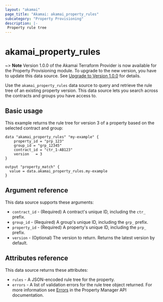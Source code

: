 ```yaml
---
layout: "akamai"
page_title: "Akamai: akamai_property_rules"
subcategory: "Property Provisioning"
description: |-
 Property rule tree
---
```


# akamai_property_rules

~> **Note** Version 1.0.0 of the Akamai Terraform Provider is now available for the Property Provisioning module. To upgrade to the new version, you have to update this data source. See [Upgrade to Version 1.0.0](../guides/1.0_migration.md) for details.

Use the `akamai_property_rules` data source to query and retrieve the rule tree of
an existing property version. This data source lets you search across the contracts
and groups you have access to.

## Basic usage

This example returns the rule tree for version 3 of a property based on the selected contract and group:

```hcl
data "akamai_property_rules" "my-example" {
    property_id = "prp_123"
    group_id = "grp_12345"
    contract_id = "ctr_1-AB123"
    version   = 3
}

output "property_match" {
  value = data.akamai_property_rules.my-example
}
```

## Argument reference

This data source supports these arguments:

* `contract_id` - (Required) A contract's unique ID, including the `ctr_` prefix.
* `group_id` - (Required) A group's unique ID, including the `grp_` prefix.
* `property_id` - (Required) A property's unique ID, including the `prp_` prefix.
* `version` - (Optional) The version to return. Returns the latest version by default.

## Attributes reference

This data source returns these attributes:

* `rules` - A JSON-encoded rule tree for the property.
* `errors` - A list of validation errors for the rule tree object returned. For more information see [Errors](https://developer.akamai.com/api/core_features/property_manager/v1.html#errors) in the Property Manager API documentation.
